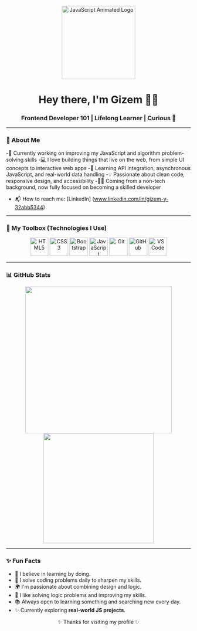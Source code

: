 <p align="center">
  <img src="https://media.giphy.com/media/ln7z2eWriiQAllfVcn/giphy.gif" width="200" alt="JavaScript Animated Logo"/>
</p>

<h1 align="center">Hey there, I'm Gizem 👩‍💻</h1>
<h3 align="center">Frontend Developer 101 | Lifelong Learner | Curious  🚀</h3>

---

### 🌟 About Me
-🔭 Currently working on improving my JavaScript and algorithm problem-solving skills
-💻 I love building things that live on the web, from simple UI concepts to interactive web apps
-🌱 Learning API integration, asynchronous JavaScript, and real-world data handling
-💡 Passionate about clean code, responsive design, and accessibility
-👩‍🎓 Coming from a non-tech background, now fully focused on becoming a skilled developer
- 📬 How to reach me: [LinkedIn] (www.linkedin.com/in/gizem-y-32abb5344)


---

### 🧰 My Toolbox (Technologies I Use)

<div align="center">
  <img src="https://cdn.jsdelivr.net/gh/devicons/devicon/icons/html5/html5-original.svg" width="50" alt="HTML5"/>
  <img src="https://cdn.jsdelivr.net/gh/devicons/devicon/icons/css3/css3-original.svg" width="50" alt="CSS3"/>
  <img src="https://cdn.jsdelivr.net/gh/devicons/devicon/icons/bootstrap/bootstrap-original.svg" width="50" alt="Bootstrap"/>
  <img src="https://cdn.jsdelivr.net/gh/devicons/devicon/icons/javascript/javascript-original.svg" width="50" alt="JavaScript"/>
  <img src="https://cdn.jsdelivr.net/gh/devicons/devicon/icons/git/git-original.svg" width="50" alt="Git"/>
  <img src="https://cdn.jsdelivr.net/gh/devicons/devicon/icons/github/github-original.svg" width="50" alt="GitHub"/>
  <img src="https://cdn.jsdelivr.net/gh/devicons/devicon/icons/vscode/vscode-original.svg" width="50" alt="VS Code"/>
</div>

---

### 📊 GitHub Stats

<p align="center">
  <img src="https://github-readme-stats.vercel.app/api?username=kullaniciadiniz&show_icons=true&theme=radical" width="400"/>
  <img src="https://github-readme-stats.vercel.app/api/top-langs/?username=kullaniciadiniz&layout=compact&theme=radical" width="300"/>
</p>

---

### ✨ Fun Facts
- 🧠 I believe in learning by doing.
- 🎯 I solve coding problems daily to sharpen my skills.
- 🌍 I'm passionate about combining design and logic.
- 🎯 I like solving logic problems and improving my skills.
- 📚 Always open to learning something and searching new every day.
- ✨ Currently exploring  **real-world JS projects**.
<p align="center">✨ Thanks for visiting my profile ✨</p>
